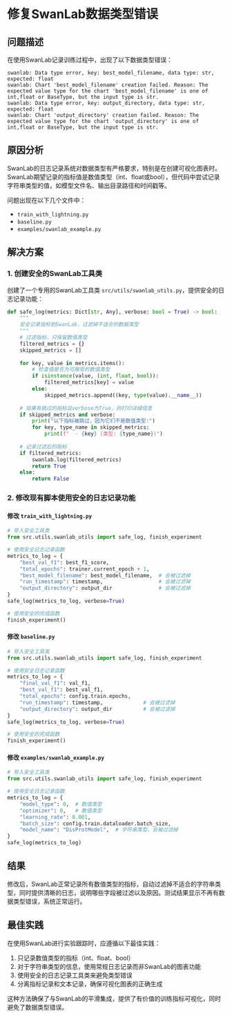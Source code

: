 # 修复SwanLab数据类型错误

## 问题描述

在使用SwanLab记录训练过程中，出现了以下数据类型错误：

```
swanlab: Data type error, key: best_model_filename, data type: str, expected: float
swanlab: Chart 'best_model_filename' creation failed. Reason: The expected value type for the chart 'best_model_filename' is one of int,float or BaseType, but the input type is str.
swanlab: Data type error, key: output_directory, data type: str, expected: float
swanlab: Chart 'output_directory' creation failed. Reason: The expected value type for the chart 'output_directory' is one of int,float or BaseType, but the input type is str.
```

## 原因分析

SwanLab的日志记录系统对数据类型有严格要求，特别是在创建可视化图表时。SwanLab期望记录的指标值是数值类型（int、float或bool），但代码中尝试记录字符串类型的值，如模型文件名、输出目录路径和时间戳等。

问题出现在以下几个文件中：
- `train_with_lightning.py`
- `baseline.py`
- `examples/swanlab_example.py`

## 解决方案

### 1. 创建安全的SwanLab工具类

创建了一个专用的SwanLab工具类 `src/utils/swanlab_utils.py`，提供安全的日志记录功能：

```python
def safe_log(metrics: Dict[str, Any], verbose: bool = True) -> bool:
    """
    安全记录指标到SwanLab，过滤掉不适合的数据类型
    """
    # 过滤指标，只保留数值类型
    filtered_metrics = {}
    skipped_metrics = []
    
    for key, value in metrics.items():
        # 检查值是否为可接受的数值类型
        if isinstance(value, (int, float, bool)):
            filtered_metrics[key] = value
        else:
            skipped_metrics.append((key, type(value).__name__))
    
    # 如果有跳过的指标且verbose为True，则打印详细信息
    if skipped_metrics and verbose:
        print("以下指标被跳过，因为它们不是数值类型:")
        for key, type_name in skipped_metrics:
            print(f"  - {key} (类型: {type_name})")
    
    # 记录过滤后的指标
    if filtered_metrics:
        swanlab.log(filtered_metrics)
        return True
    else:
        return False
```

### 2. 修改现有脚本使用安全的日志记录功能

#### 修改 `train_with_lightning.py`

```python
# 导入安全工具类
from src.utils.swanlab_utils import safe_log, finish_experiment

# 使用安全日志记录函数
metrics_to_log = {
    "best_val_f1": best_f1_score,
    "total_epochs": trainer.current_epoch + 1,
    "best_model_filename": best_model_filename,  # 会被过滤掉
    "run_timestamp": timestamp,                  # 会被过滤掉
    "output_directory": output_dir               # 会被过滤掉
}
safe_log(metrics_to_log, verbose=True)

# 使用安全的完成函数
finish_experiment()
```

#### 修改 `baseline.py`

```python
# 导入安全工具类
from src.utils.swanlab_utils import safe_log, finish_experiment

# 使用安全日志记录函数
metrics_to_log = {
    "final_val_f1": val_f1,
    "best_val_f1": best_val_f1,
    "total_epochs": config.train.epochs,
    "run_timestamp": timestamp,             # 会被过滤掉
    "output_directory": output_dir          # 会被过滤掉
}
safe_log(metrics_to_log, verbose=True)

# 使用安全的完成函数
finish_experiment()
```

#### 修改 `examples/swanlab_example.py`

```python
# 导入安全工具类
from src.utils.swanlab_utils import safe_log, finish_experiment

# 使用安全日志记录函数
metrics_to_log = {
    "model_type": 0,  # 数值类型
    "optimizer": 0,   # 数值类型
    "learning_rate": 0.001,
    "batch_size": config.train.dataloader.batch_size,
    "model_name": "DisProtModel",  # 字符串类型，会被过滤掉
}
safe_log(metrics_to_log)
```

## 结果

修改后，SwanLab正常记录所有数值类型的指标，自动过滤掉不适合的字符串类型，同时提供清晰的日志，说明哪些字段被过滤以及原因。测试结果显示不再有数据类型错误，系统正常运行。

## 最佳实践

在使用SwanLab进行实验跟踪时，应遵循以下最佳实践：

1. 只记录数值类型的指标（int、float、bool）
2. 对于字符串类型的信息，使用常规日志记录而非SwanLab的图表功能
3. 使用安全的日志记录工具类来避免类型错误
4. 分离指标记录和文本记录，确保可视化图表的正确生成

这种方法确保了与SwanLab的平滑集成，提供了有价值的训练指标可视化，同时避免了数据类型错误。 